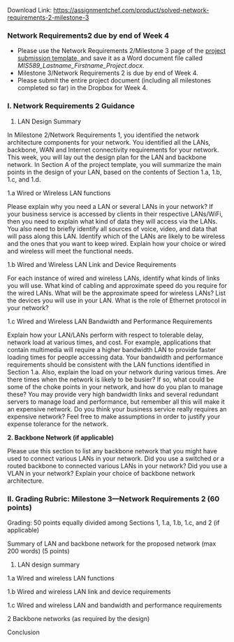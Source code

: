 Download Link: https://assignmentchef.com/product/solved-network-requirements-2-milestone-3
<br>
<h3>Network Requirements2 due by end of Week 4</h3>




<ul>

 <li>Please use the Network Requirements 2/Milestone 3 page of the <a href="https://devry.equella.ecollege.com/file/e1b060b7-fa28-4bec-bd68-fdeb1b0ae877/63/MIS589_FirstName_LastName_Project.docx" rel="nofollow">project submission template, </a>and save it as a Word document file called<em> MIS589_Lastname_Firstname_Project.docx</em>.</li>

 <li>Milestone 3/Network Requirements 2 is due by end of Week 4.</li>

 <li>Please submit the entire project document (including all milestones completed so far) in the Dropbox for Week 4.</li>

</ul>

<h3>I. Network Requirements 2 Guidance</h3>

1. LAN Design Summary

In Milestone 2/Network Requirements 1, you identified the network architecture components for your network. You identified all the LANs, backbone, WAN and Internet connectivity requirements for your network. This week, you will lay out the design plan for the LAN and backbone network. In Section A of the project template, you will summarize the main points in the design of your LAN, based on the contents of Section 1.a, 1.b, 1.c, and 1.d.

1.a Wired or Wireless LAN functions

Please explain why you need a LAN or several LANs in your network? If your business service is accessed by clients in their respective LANs/WiFi, then you need to explain what kind of data they will access via the LANs. You also need to briefly identify all sources of voice, video, and data that will pass along this LAN. Identify which of the LANs are likely to be wireless and the ones that you want to keep wired. Explain how your choice or wired and wireless will meet the functional needs.

1.b Wired and Wireless LAN Link and Device Requirements

For each instance of wired and wireless LANs, identify what kinds of links you will use. What kind of cabling and approximate speed do you require for the wired LANs. What will be the approximate speed for wireless LANs? List the devices you will use in your LAN. What is the role of Ethernet protocol in your network?

1.c Wired and Wireless LAN Bandwidth and Performance Requirements

Explain how your LAN/LANs perform with respect to tolerable delay, network load at various times, and cost. For example, applications that contain multimedia will require a higher bandwidth LAN to provide faster loading times for people accessing data. Your bandwidth and performance requirements should be consistent with the LAN functions identified in Section 1.a. Also, explain the load on your network during various times. Are there times when the network is likely to be busier? If so, what could be some of the choke points in your network, and how do you plan to manage these? You may provide very high bandwidth links and several redundant servers to manage load and performance, but remember all this will make it an expensive network. Do you think your business service really requires an expensive network? Feel free to make assumptions in order to justify your expense tolerance for the network.

<strong>2. Backbone Network (if applicable)</strong>

Please use this section to list any backbone network that you might have used to connect various LANs in your network. Did you use a switched or a routed backbone to connected various LANs in your network? Did you use a VLAN in your network? Explain your choice of backbone network architecture.




<h3>II. Grading Rubric: Milestone 3—Network Requirements 2 (60 points)</h3>

Grading: 50 points equally divided among Sections 1, 1.a, 1.b, 1.c, and 2 (if applicable)

Summary of LAN and backbone network for the proposed network (max 200 words) (5 points)

1. LAN design summary

1.a Wired and wireless LAN functions

1.b Wired and wireless LAN link and device requirements

1.c Wired and wireless LAN and bandwidth and performance requirements

2 Backbone networks (as required by the design)

Conclusion